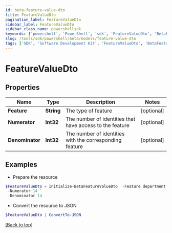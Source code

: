 ```yaml
---
id: beta-feature-value-dto
title: FeatureValueDto
pagination_label: FeatureValueDto
sidebar_label: FeatureValueDto
sidebar_class_name: powershellsdk
keywords: ['powershell', 'PowerShell', 'sdk', 'FeatureValueDto', 'BetaFeatureValueDto'] 
slug: /tools/sdk/powershell/beta/models/feature-value-dto
tags: ['SDK', 'Software Development Kit', 'FeatureValueDto', 'BetaFeatureValueDto']
---
```



# FeatureValueDto

## Properties

Name | Type | Description | Notes
------------ | ------------- | ------------- | -------------
**Feature** | **String** | The type of feature | [optional] 
**Numerator** | **Int32** | The number of identities that have access to the feature | [optional] 
**Denominator** | **Int32** | The number of identities with the corresponding feature | [optional] 

## Examples

- Prepare the resource
```powershell
$FeatureValueDto = Initialize-BetaFeatureValueDto  -Feature department `
 -Numerator 14 `
 -Denominator 14
```

- Convert the resource to JSON
```powershell
$FeatureValueDto | ConvertTo-JSON
```


[[Back to top]](#) 

